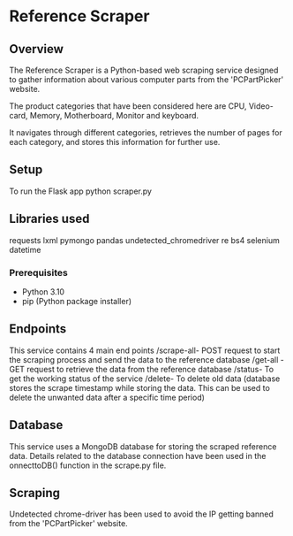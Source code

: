 # Reference Scraper

## Overview

The Reference Scraper is a Python-based web scraping service designed to gather information about various computer parts from the 'PCPartPicker' website.

The product categories that have been considered here are CPU, Video-card, Memory, Motherboard, Monitor and keyboard.

 It navigates through different categories, retrieves the number of pages for each category, and stores this information for further use.

## Setup
To run the Flask app
python scraper.py

## Libraries used

requests
lxml
pymongo
pandas
undetected_chromedriver
re
bs4
selenium
datetime


### Prerequisites

- Python 3.10
- pip (Python package installer)

## Endpoints

This service contains 4 main end points
/scrape-all- POST request to start the scraping process and send the data to the reference database
/get-all -GET request to retrieve the data from the reference database
/status- To get the working status of the service
/delete- To delete old data 
(database stores the scrape timestamp while storing the data. This can be used to delete the unwanted data after a specific time period)


## Database

This service uses a MongoDB database for storing the scraped reference data. Details related to the database connection have been used in the onnecttoDB() function in the scrape.py file.

## Scraping

Undetected chrome-driver has been used to avoid the IP getting banned from the  'PCPartPicker' website.






